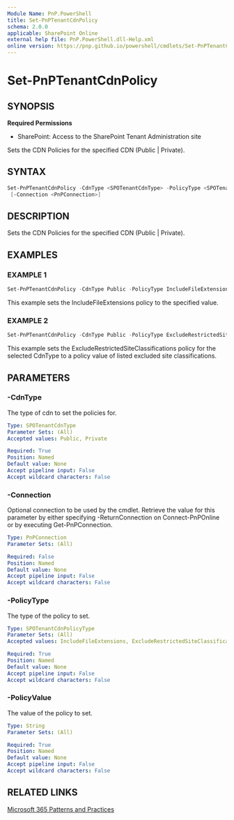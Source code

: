 ```yaml
---
Module Name: PnP.PowerShell
title: Set-PnPTenantCdnPolicy
schema: 2.0.0
applicable: SharePoint Online
external help file: PnP.PowerShell.dll-Help.xml
online version: https://pnp.github.io/powershell/cmdlets/Set-PnPTenantCdnPolicy.html
---
```

 
# Set-PnPTenantCdnPolicy

## SYNOPSIS

**Required Permissions**

* SharePoint: Access to the SharePoint Tenant Administration site

Sets the CDN Policies for the specified CDN (Public | Private).

## SYNTAX

```powershell
Set-PnPTenantCdnPolicy -CdnType <SPOTenantCdnType> -PolicyType <SPOTenantCdnPolicyType> -PolicyValue <String>
 [-Connection <PnPConnection>] 
```

## DESCRIPTION
Sets the CDN Policies for the specified CDN (Public | Private).

## EXAMPLES

### EXAMPLE 1
```powershell
Set-PnPTenantCdnPolicy -CdnType Public -PolicyType IncludeFileExtensions -PolicyValue "CSS,EOT,GIF,ICO,JPEG,JPG,JS,MAP,PNG,SVG,TTF,WOFF"
```

This example sets the IncludeFileExtensions policy to the specified value.

### EXAMPLE 2
```powershell
Set-PnPTenantCdnPolicy -CdnType Public -PolicyType ExcludeRestrictedSiteClassifications -PolicyValue "Confidential,Restricted"
```

This example sets the ExcludeRestrictedSiteClassifications policy for the selected CdnType to a policy value of listed excluded site classifications.

## PARAMETERS

### -CdnType
The type of cdn to set the policies for.

```yaml
Type: SPOTenantCdnType
Parameter Sets: (All)
Accepted values: Public, Private

Required: True
Position: Named
Default value: None
Accept pipeline input: False
Accept wildcard characters: False
```

### -Connection
Optional connection to be used by the cmdlet. Retrieve the value for this parameter by either specifying -ReturnConnection on Connect-PnPOnline or by executing Get-PnPConnection.

```yaml
Type: PnPConnection
Parameter Sets: (All)

Required: False
Position: Named
Default value: None
Accept pipeline input: False
Accept wildcard characters: False
```

### -PolicyType
The type of the policy to set.

```yaml
Type: SPOTenantCdnPolicyType
Parameter Sets: (All)
Accepted values: IncludeFileExtensions, ExcludeRestrictedSiteClassifications, ExcludeIfNoScriptDisabled

Required: True
Position: Named
Default value: None
Accept pipeline input: False
Accept wildcard characters: False
```

### -PolicyValue
The value of the policy to set.

```yaml
Type: String
Parameter Sets: (All)

Required: True
Position: Named
Default value: None
Accept pipeline input: False
Accept wildcard characters: False
```

## RELATED LINKS

[Microsoft 365 Patterns and Practices](https://aka.ms/m365pnp)

